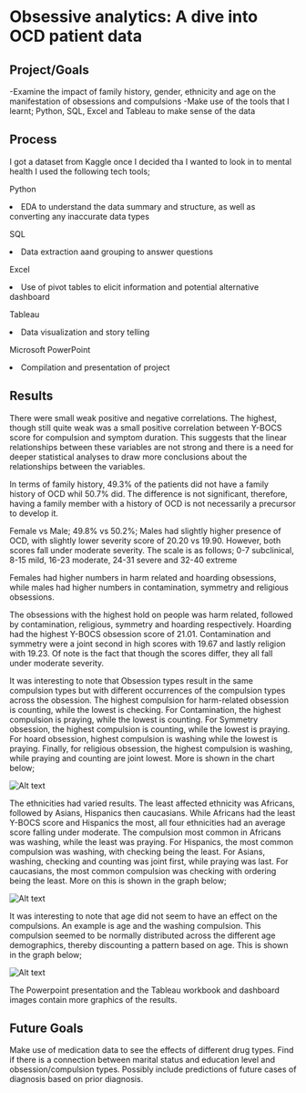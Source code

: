 # Obsessive analytics: A dive into OCD patient data
## Project/Goals
-Examine the impact of family history, gender, ethnicity and age on the manifestation of obsessions and compulsions
-Make use of the tools that I learnt; Python, SQL, Excel and Tableau to make sense of the data

## Process
I got a dataset from Kaggle once I decided tha I wanted to look in to mental health
I used the following tech tools;

Python
<li>EDA to understand the data summary and structure, as well as converting any inaccurate data types

SQL
<li>Data extraction aand grouping to answer questions

Excel
<li>Use of pivot tables to elicit information and potential alternative dashboard

Tableau
<li>Data visualization and story telling

Microsoft PowerPoint
<li>Compilation and presentation of project

## Results
There were small weak positive and negative correlations. The highest, though still quite weak was a small positive correlation between Y-BOCS score for compulsion and symptom duration. This suggests that the linear relationships between these variables are not strong and there is a need for deeper statistical analyses to draw more conclusions about the relationships between the variables.

In terms of family history, 49.3% of the patients did not have a family history of OCD whil 50.7% did. The difference is not significant, therefore, having a family member with a history of OCD is not necessarily a precursor to develop it.

Female vs Male; 49.8% vs 50.2%; Males had slightly higher presence of OCD, with slightly lower severity score of 20.20 vs 19.90. However, both scores fall under moderate severity. The scale is as follows; 0-7 subclinical, 8-15 mild, 16-23 moderate, 24-31 severe and 32-40 extreme

Females had higher numbers in harm related and hoarding obsessions, while males had higher numbers in contamination, symmetry and religious obsessions.

The obsessions with the highest hold on people was harm related, followed by contamination, religious, symmetry and hoarding respectively.
Hoarding had the highest Y-BOCS obsession score of 21.01. Contamination and symmetry were a joint second in high scores with 19.67 and lastly religion with 19.23. Of note is the fact that though the scores differ, they all fall under moderate severity.

It was interesting to note that Obsession types result in the same compulsion types but with different occurrences of the compulsion types across the obsession. The highest compulsion for harm-related obsession is counting, while the lowest is checking. For Contamination, the highest compulsion is praying, while the lowest is counting. For Symmetry obsession, the highest compulsion is counting, while the lowest is praying. For hoard obsession, highest compulsion is washing while the lowest is praying. Finally, for religious obsession, the highest compulsion is washing, while praying and counting are joint lowest.
More is shown in the chart below;

![Alt text](image.png)

The ethnicities had varied results. The least affected ethnicity was Africans, followed by Asians, Hispanics then caucasians. While Africans had the least Y-BOCS score and Hispanics the most, all four ethnicities had an average score falling under moderate.
The compulsion most common in Africans was washing, while the least was praying. For Hispanics, the most common compulsion was washing, with checking being the least. For Asians, washing, checking and counting was joint first, while praying was last. For caucasians, the most common compulsion was checking with ordering being the least.
More on this is shown in the graph below;

![Alt text](image-1.png)

It was interesting to note that age did not seem to have an effect on the compulsions. An example is age and the washing compulsion. This compulsion seemed to be normally distributed across the different age demographics, thereby discounting a pattern based on age. This is shown in the graph below;

![Alt text](image-2.png)

The Powerpoint presentation and the Tableau workbook and dashboard images contain more graphics of the results.


## Future Goals

Make use of medication data to see the effects of different drug types.
Find if there is a connection between marital status and education level and obsession/compulsion types.
Possibly include predictions of future cases of diagnosis based on prior diagnosis.

